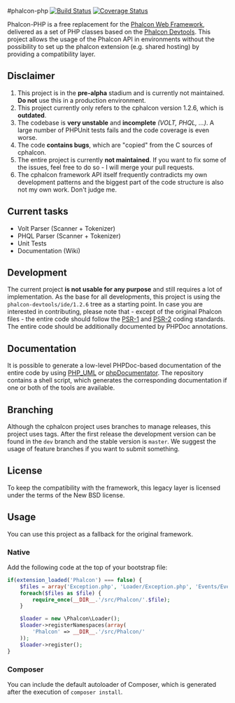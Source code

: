 #phalcon-php
[![Build Status](https://travis-ci.org/scento/phalcon-php.svg?branch=master)](http://travis-ci.org/scento/phalcon-php)
[![Coverage Status](https://img.shields.io/coveralls/scento/phalcon-php.svg)](https://coveralls.io/r/scento/phalcon-php)

Phalcon-PHP is a free replacement for the [Phalcon Web Framework](https://github.com/phalcon/cphalcon), delivered as a set of PHP classes based on the [Phalcon Devtools](https://github.com/phalcon/phalcon-devtools). This project allows the usage of the Phalcon API in environments without the possibility to set up the phalcon extension (e.g. shared hosting) by providing a compatibility layer.

##  Disclaimer
1. This project is in the **pre-alpha** stadium and is currently not maintained. **Do not** use this in a production environment.
2. This project currently only refers to the cphalcon version 1.2.6, which is **outdated**.
3. The codebase is **very unstable** and **incomplete** *(VOLT, PHQL, ...)*. A large number of PHPUnit tests fails and the code coverage is even worse.
4. The code **contains bugs**, which are "copied" from the C sources of cphalcon.
5. The entire project is currently **not maintained**. If you want to fix some of the issues, feel free to do so - I will merge your pull requests.
6. The cphalcon framework API itself frequently contradicts my own development patterns and the biggest part of the code structure is also not my own work. Don't judge me.

## Current tasks
  * Volt Parser (Scanner + Tokenizer)
  * PHQL Parser (Scanner + Tokenizer)
  * Unit Tests
  * Documentation (Wiki)

## Development
The current project **is not usable for any purpose** and still requires a lot of implementation. As the base for all developments, this project is using the `phalcon-devtools/ide/1.2.6` tree as a starting point.
In case you are interested in contributing, please note that - except of the original Phalcon files - the entire code should follow the [PSR-1](https://github.com/php-fig/fig-standards/blob/master/accepted/PSR-1-basic-coding-standard.md) and [PSR-2](http://www.php-fig.org/psr/psr-2/) coding standards. The entire code should be additionally documented by PHPDoc annotations.

## Documentation
It is possible to generate a low-level PHPDoc-based documentation of the entire code by using [PHP_UML](https://pear.php.net/manual/en/package.php.php-uml.command-line.php) or [phpDocumentator](http://www.phpdoc.org/). The repository contains a shell script, which generates the corresponding documentation if one or both of the tools are available.

## Branching
Although the cphalcon project uses branches to manage releases, this project uses tags.
After the first release the development version can be found in the `dev` branch and the stable 
version is `master`. We suggest the usage of feature branches if you want to submit something.

## License
To keep the compatibility with the framework, this legacy layer is licensed under the terms of the New BSD license.

## Usage
You can use this project as a fallback for the original framework.

### Native
Add the following code at the top of your bootstrap file:
```php
if(extension_loaded('Phalcon') === false) {
	$files = array('Exception.php', 'Loader/Exception.php', 'Events/EventsAwareInterface.php', 'Text.php', 'Loader.php');
	foreach($files as $file) {
		require_once(__DIR__.'/src/Phalcon/'.$file);
	}

	$loader = new \Phalcon\Loader();
	$loader->registerNamespaces(array(
		'Phalcon' => __DIR__.'/src/Phalcon/'
	));
	$loader->register();
}
```

### Composer
You can include the default autoloader of Composer, which is generated after the execution of `composer install`.
